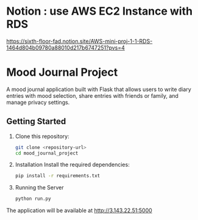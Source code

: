 # Notion : use AWS EC2 Instance with RDS
https://sixth-floor-fad.notion.site/AWS-mini-proj-1-1-RDS-1464d804b09780a88010d217b6747251?pvs=4

# Mood Journal Project

A mood journal application built with Flask that allows users to write diary entries with mood selection, share entries with friends or family, and manage privacy settings.

## Getting Started

1. Clone this repository:
   ```bash
   git clone <repository-url>
   cd mood_journal_project

2. Installation
Install the required dependencies:

   ```bash
   pip install -r requirements.txt

3. Running the Server
   ```bash
   python run.py
The application will be available at http://3.143.22.51:5000
